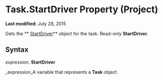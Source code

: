 
# Task.StartDriver Property (Project)

 **Last modified:** July 28, 2015

Gets the  ** [StartDriver](4df2c386-a31e-faea-e286-d510f11cca57.md)** object for the task. Read-only **StartDriver**.

## Syntax

 _expression_. **StartDriver**

 _expression_A variable that represents a  **Task** object.

